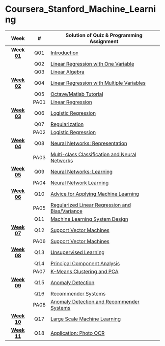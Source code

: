 # Coursera_Stanford_Machine_Learning

|  Week   | # | Solution of Quiz & Programming Assignment |
| :-----: | :----------------------------------------------------------: | ---------------------------------- |
| **[Week 01](https://github.com/lisy0123/Coursera_Stanford_Machine_Learning/tree/master/week01)** | Q01 | [Introduction](https://github.com/lisy0123/Coursera_Stanford_Machine_Learning/blob/master/week01/Quiz01.pdf) |
|         | Q02  | [Linear Regression with One Variable](https://github.com/lisy0123/Coursera_Stanford_Machine_Learning/blob/master/week01/Quiz02.pdf) |
|  | Q03 | [Linear Algebra](https://github.com/lisy0123/Coursera_Stanford_Machine_Learning/blob/master/week01/Quiz03.pdf) |
| **[Week 02](https://github.com/lisy0123/Coursera_Stanford_Machine_Learning/tree/master/week02)** | Q04 | [Linear Regression with Multiple Variables](https://github.com/lisy0123/Coursera_Stanford_Machine_Learning/blob/master/week02/Quiz04.pdf) |
|         | Q05 | [Octave/Matlab Tutorial](https://github.com/lisy0123/Coursera_Stanford_Machine_Learning/blob/master/week02/Quiz05.pdf) |
|         | PA01 | [Linear Regression](https://github.com/lisy0123/Coursera_Stanford_Machine_Learning/tree/master/week02/machine-learning-ex1) |
| **[Week 03](https://github.com/lisy0123/Coursera_Stanford_Machine_Learning/tree/master/week03)** | Q06 | [Logistic Regression](https://github.com/lisy0123/Coursera_Stanford_Machine_Learning/blob/master/week03/Quiz06.pdf) |
|  | Q07 | [Regularization](https://github.com/lisy0123/Coursera_Stanford_Machine_Learning/blob/master/week03/Quiz07.pdf) |
|  | PA02 | [Logistic Regression](https://github.com/lisy0123/Coursera_Stanford_Machine_Learning/tree/master/week03/machine-learning-ex2) |
| **[Week 04](https://github.com/lisy0123/Coursera_Stanford_Machine_Learning/tree/master/week04)** | Q08 | [Neural Networks: Representation](https://github.com/lisy0123/Coursera_Stanford_Machine_Learning/blob/master/week04/Quiz08.pdf) |
|  | PA03 | [Multi-class Classification and Neural Networks](https://github.com/lisy0123/Coursera_Stanford_Machine_Learning/tree/master/week04/machine-learning-ex3) |
|**[Week 05](https://github.com/lisy0123/Coursera_Stanford_Machine_Learning/tree/master/week05)**|Q09| [Neural Networks: Learning](https://github.com/lisy0123/Coursera_Stanford_Machine_Learning/blob/master/week05/Quiz09.pdf) |
||PA04| [Neural Network Learning](https://github.com/lisy0123/Coursera_Stanford_Machine_Learning/tree/master/week05/machine-learning-ex4) |
|**[Week 06](https://github.com/lisy0123/Coursera_Stanford_Machine_Learning/tree/master/week06)**|Q10| [Advice for Applying Machine Learning](https://github.com/lisy0123/Coursera_Stanford_Machine_Learning/blob/master/week06/Quiz10.pdf) |
||PA05| [Regularized Linear Regression and Bias/Variance](https://github.com/lisy0123/Coursera_Stanford_Machine_Learning/tree/master/week06/machine-learning-ex5) |
||Q11| [Machine Learning System Design](https://github.com/lisy0123/Coursera_Stanford_Machine_Learning/blob/master/week06/Quiz11.pdf) |
|**[Week 07](https://github.com/lisy0123/Coursera_Stanford_Machine_Learning/tree/master/week07)**|Q12| [Support Vector Machines](https://github.com/lisy0123/Coursera_Stanford_Machine_Learning/blob/master/week07/Quiz12.pdf) |
||PA06| [Support Vector Machines](https://github.com/lisy0123/Coursera_Stanford_Machine_Learning/tree/master/week07/machine-learning-ex6) |
|**[Week 08](https://github.com/lisy0123/Coursera_Stanford_Machine_Learning/tree/master/week08)**|Q13|[Unsupervised Learning](https://github.com/lisy0123/Coursera_Stanford_Machine_Learning/blob/master/week08/Quiz13.pdf)|
||Q14|[Principal Component Analysis](https://github.com/lisy0123/Coursera_Stanford_Machine_Learning/blob/master/week08/Quiz14.pdf)|
||PA07|[K-Means Clustering and PCA](https://github.com/lisy0123/Coursera_Stanford_Machine_Learning/tree/master/week08/machine-learning-ex7)|
|**[Week 09](https://github.com/lisy0123/Coursera_Stanford_Machine_Learning/tree/master/week09)**|Q15|[Anomaly Detection](https://github.com/lisy0123/Coursera_Stanford_Machine_Learning/blob/master/week09/Quiz15.pdf)|
||Q16|[Recommender Systems](https://github.com/lisy0123/Coursera_Stanford_Machine_Learning/blob/master/week09/Quiz16.pdf)|
||PA08|[Anomaly Detection and Recommender Systems](https://github.com/lisy0123/Coursera_Stanford_Machine_Learning/tree/master/week09/machine-learning-ex8)|
|**[Week 10](https://github.com/lisy0123/Coursera_Stanford_Machine_Learning/tree/master/week10)**|Q17|[Large Scale Machine Learning](https://github.com/lisy0123/Coursera_Stanford_Machine_Learning/blob/master/week10/Quiz17.pdf)|
|**[Week 11](https://github.com/lisy0123/Coursera_Stanford_Machine_Learning/tree/master/week11)**|Q18|[Application: Photo OCR](https://github.com/lisy0123/Coursera_Stanford_Machine_Learning/blob/master/week11/Quiz18.pdf)|
